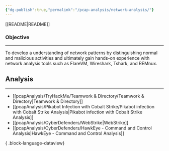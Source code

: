 ```yaml
---
{"dg-publish":true,"permalink":"/pcap-analysis/network-analysis/"}
---
```


[[README\|README]]
### Objective
---
To develop a understanding of network patterns by distinguishing normal and malicious activities and ultimately gain hands-on experience with network analysis tools such as FlareVM, Wireshark, Tshark, and REMnux.
## Analysis
---
- [[pcapAnalysis/TryHackMe/Teamwork & Directory/Teamwork & Directory\|Teamwork & Directory]]
- [[pcapAnalysis/Pikabot Infection with Cobalt Strike/Pikabot infection with Cobalt Strike Analysis\|Pikabot infection with Cobalt Strike Analysis]]
- [[pcapAnalysis/CyberDefenders/WebStrike\|WebStrike]]
- [[pcapAnalysis/CyberDefenders/HawkEye - Command and Control Analysis\|HawkEye - Command and Control Analysis]]

{ .block-language-dataview}

